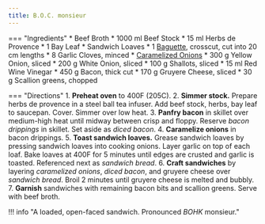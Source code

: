 ```yaml
---
title: B.O.C. monsieur
---
```


=== "Ingredients"
    * Beef Broth
        * 1000 ml Beef Stock
        * 15 ml Herbs de Provence
        * 1 Bay Leaf
    * Sandwich Loaves
        * 1 [Baguette](../breads/baguettes.md), crosscut, cut into 20 cm lengths
        * 8 Garlic Cloves, minced
    * [Caramelized Onions](../../references/techniques/caramelized-onions.md)
        * 300 g Yellow Onion, sliced
        * 200 g White Onion, sliced
        * 100 g Shallots, sliced
        * 15 ml Red Wine Vinegar
    * 450 g Bacon, thick cut
    * 170 g Gruyere Cheese, sliced
    * 30 g Scallion greens, chopped

=== "Directions"
    1. **Preheat oven** to 400F (205C).
    2. **Simmer stock.** Prepare herbs de provence in a steel ball tea infuser. Add beef stock, herbs, bay leaf to saucepan. Cover. Simmer over low heat.
    3. **Panfry bacon** in skillet over medium-high heat until midway between crisp and floppy. Reserve *bacon drippings* in skillet. Set aside as *diced bacon*.
    4. **Caramelize onions** in bacon drippings.
    5. **Toast sandwich loaves.** Grease sandwich loaves by pressing sandwich loaves into cooking onions. Layer garlic on top of each loaf. Bake loaves at 400F for 5 minutes until edges are crusted and garlic is toasted. Referenced next as *sandwich bread*.
    6. **Craft sandwiches** by layering *caramelized onions*, *diced bacon*, and gruyere cheese over *sandwich bread*. Broil 2 minutes until gruyere cheese is melted and bubbly.
    7. **Garnish** sandwiches with remaining bacon bits and scallion greens. Serve with beef broth.

!!! info "A loaded, open-faced sandwich. Pronounced *BOHK* monsieur."

